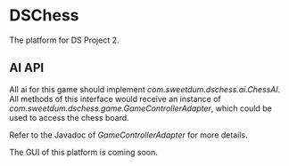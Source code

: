 DSChess
=====
The platform for DS Project 2.

## AI API
All ai for this game should implement *com.sweetdum.dschess.ai.ChessAI*.
All methods of this interface would receive an instance of *com.sweetdum.dschess.game.GameControllerAdapter*, which 
could be used to access the chess board.

Refer to the Javadoc of *GameControllerAdapter* for more details.

The GUI of this platform is coming soon.